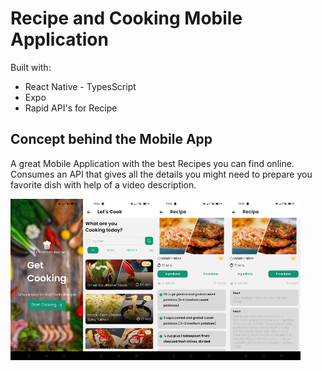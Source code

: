 # Recipe and Cooking Mobile Application 

Built with:
 - React Native - TypesScript
 - Expo 
 - Rapid API's for Recipe

## Concept behind the Mobile App

A great Mobile Application with the best Recipes you can find online. Consumes an API that gives all the details you might need to prepare you favorite dish with help of a video description.

<p align="center">
<img width="23%" src="https://github.com/peter571/recipe-app/blob/master/assets/recipes/recipe2.jpg" align="left" alt="recipe" />
<img  width="23%" src="https://github.com/peter571/recipe-app/blob/master/assets/recipes/recipe3.jpg" align="left" alt="recipe" />
<img  width="23%" src="https://github.com/peter571/recipe-app/blob/master/assets/recipes/recipe1.jpg" align="left" alt="recipe" />
<img width="23%" src="https://github.com/peter571/recipe-app/blob/master/assets/recipes/recipe4.jpg" align="left" alt="recipe" />
</p>